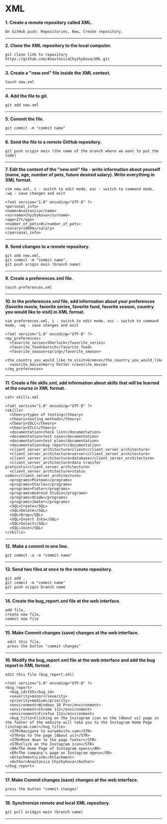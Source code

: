 # XML



**1. Create a remote repository called XML.**

 `On GitHub push: Repositories, New, Create repository.`


---


**2. Clone the XML repository to the local computer.**

`git clone link to repository https://github.com/AnastasiiaChyzhykova/XML.git`


---


**3. Create a "new.xml" file inside the XML context.**

`touch new.xml`


---


**4. Add the file to git.**

`git add new.xml`


---


**5. Commit the file.**

`git commit -m "commit name"`


---


**6. Send the file to a remote GitHub repository.**

`git push origin main (the name of the branch where we want to put the code)`


---


**7. Edit the content of the "new.xml" file - write information about yourself (name, age, number of pets, future desired salary). Write everything in XML format.**

 `vim new.xml,
 i - switch to edit mode,
 esc - switch to command mode,
 :wq - save changes and exit` 
  
  ```
<?xml version="1.0" encoding="UTF-8" ?>
<personal_info>
  <name>Anastasiia</name>
  <surname>Chyzhykova</surname>
  <age>27</age>
  <number_of_pets>0</number_of_pets>
  <salary>1400$</salary>
</personal_info> 
```


---


**8. Send changes to a remote repository.**

 ```
 git add new.xml,
 git commit -m "commit name",
 git push origin main (branch name)
 ```


---


**9. Create a preferences.xml file.**

`touch preferences.xml`


---


**10. In the preferences.xml file, add information about your preferences (favorite movie, favorite series, favorite food, favorite season, country you would like to visit) in XML format.**

`vim preferences.xml,
 i - switch to edit mode,
 esc - switch to command mode,
 :wq - save changes and exit`

```
<?xml version="1.0" encoding="UTF-8" ?>
<my_preferences>
  <favorite_series>Sherlock</favorite_series>
  <favorite_food>borsch</favorite_food>
  <favorite_season>spring</favorite_season>
  <the_country_you_would_like_to_visit>Greece</the_country_you_would_like_to_visit>
  <avorite_movie>Harry Potter </avorite_movie>
</my_preferences>
```


---


**11. Create a file sklls.xml, add information about skills that will be learned at the course in XML format.**

`cat> skills.xml`

```
<?xml version="1.0" encoding="UTF-8" ?>
<skills>
  <theory>types of testing</theory>
  <theory>testing methods</theory>
  <theory>SDLC</theory>
  <theory>STLC</theory>
  <documentation>check list</documentation>
  <documentation>test case</documentation>
  <documentation>test plan</documentation>
  <documentation>bug report</documentation>
  <client_server_architecture>client</client_server_architecture>
  <client_server_architecture>server</client_server_architecture>
  <client_server_architecture>database</client_server_architecture>
  <client_server_architecture>data transfer protocols</client_server_architecture>
  <client_server_architecture>status codes</client_server_architecture>
  <programs>Postman</programs>
  <programs>Charles</programs>
  <programs>Fidler</programs>
  <programs>Android Studio</programs>
  <programs>XCode</programs>
  <programs>Jmeter</programs>
  <SQL>Create</SQL>
  <SQL>Delete</SQL>
  <SQL>Drop</SQL>
  <SQL>Insert Into</SQL>
  <SQL>Select</SQL>
  <SQL>Join</SQL>
</skills>
```

---


**12. Make a commit in one line.**

`git commit -a -m "commit name"`


---


**13. Send two files at once to the remote repository.**

 ```
 git add .
 git commit -m "commit name"
 git push origin branch name
 ```


---


**14. Create the bug_report.xml file at the web interface.**

 ```
 add file,
 create new file,
 commit new file
 ```


---


**15. Make Commit changes (save) changes at the web interface.**

```
 edit this file,
 press the button "commit changes"
```


---


**16. Modify the bug_report.xml file at the web interface and add the bug report in XML format.**

`edit this file (bug_report.xml)`

```
<?xml version="1.0" encoding="UTF-8" ?>
<bug_report>
  <bug_id>155</bug_id>
  <severity>minor</severity>
  <priority>medium</priority>
  <environment>Windows 10 Pro</environment>
  <environment>Chrome 112</environment>
  <environment>Firefox 112</environment>
  <bug_title>Clicking on the Instagram icon on the [About us] page in the footer of the website will take you to the Instagram Home Page (instagram.com)</bug_title>
  <STR>Navigate to ourwebsite.com</STR>
  <STR>Go to the page [About us]</STR>
  <STR>Move down to the page footer</STR>
  <STR>Click on the Instagram icon</STR>
  <AR>The Home Page of Instagram opens</AR>
  <ER>The company's page on Instagram opens</ER>
  <Attachment>Link</Attachment>
  <Author>Anastasiia Chyzhykova</Author>
</bug_report>
```


---


**17. Make Commit changes (save) changes at the web interface.**

 `press the button "commit changes"`


---


**18. Synchronize remote and local XML repository.**

 `git pull oridgin main (branch name)`
 
 
---
